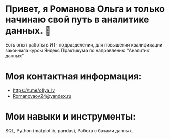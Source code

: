   # Привет, я Романова Ольга и только начинаю свой путь в аналитике данных. 👋
  Есть опыт работы в ИТ- подразделении, для повышения квалификации закончила курсы Яндекс Практикума по направлению "Аналитик данных"
  
  # Моя контактная информация:
  - https://t.me/ollya_lv
  - Romanovaov24@yandex.ru

  # Мои навыки и инструменты:
  SQL, Python (matplotlib, pandas), Работа с базами данных.


